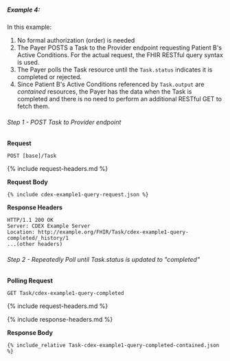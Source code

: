 
##### Example 4:

In this example:

1. No formal authorization (order) is needed
1. The Payer POSTS a Task to the Provider endpoint requesting Patient B's Active Conditions.  For the actual request, the FHIR RESTful query syntax is used.
1. The Payer polls the Task resource until the `Task.status` indicates it is completed or rejected.
1. Since Patient B's Active Conditions referenced by `Task.output` are *contained* resources, the Payer has the data when the Task is completed and there is no need to perform an additional RESTful GET to fetch them.

###### Step 1 - POST Task to Provider endpoint

**Request**
~~~
POST [base]/Task
~~~

{% include request-headers.md %}

**Request Body**

~~~
{% include cdex-example1-query-request.json %}
~~~

**Response Headers**

~~~
HTTP/1.1 200 OK
Server: CDEX Example Server
Location: http://example.org/FHIR/Task/cdex-example1-query-completed/_history/1
...(other headers)
~~~

###### Step 2 - Repeatedly Poll until Task.status is updated to "completed"

**Polling Request**
~~~
GET Task/cdex-example1-query-completed
~~~

{% include request-headers.md %}

{% include response-headers.md %}

**Response Body**

~~~
{% include_relative Task-cdex-example1-query-completed-contained.json %}
~~~
